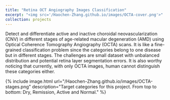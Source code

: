 ```yaml
---
title: "Retina OCT Angiography Images Classification"
excerpt: "<img src='/Haochen-Zhang.github.io/images/OCTA-cover.png'>"
collection: projects
---
```


Detect and differentiate active and inactive choroidal neovascularization (CNV) in different stages of age-related macular degeneration (AMD) using Optical Coherence Tomography Angiography (OCTA) scans. It is like a fine-grained classification problem since the categories belong to one disease but in different stages. The challenges are small dataset with unbalanced distribution and potential retina layer segmentation errors. It is also worthy noticing that currently, with only OCTA images, human cannot distinguish these categories either.

{% include image.html url="/Haochen-Zhang.github.io/images/OCTA-stages.png" description="Target categories for this project. From top to bottom: Dry, Remission, Active and Normal." %}
